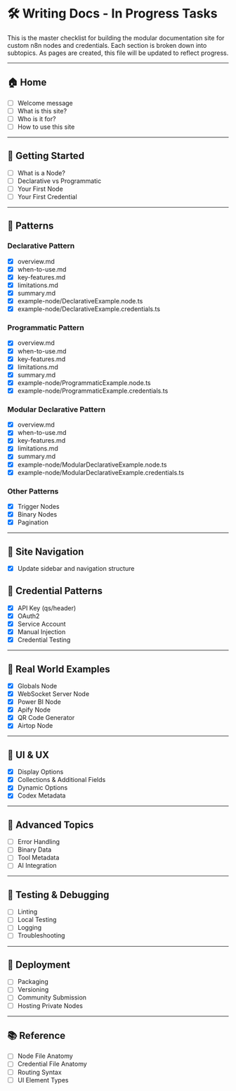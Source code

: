 # 🛠️ Writing Docs - In Progress Tasks

This is the master checklist for building the modular documentation site for custom n8n nodes and credentials. Each section is broken down into subtopics. As pages are created, this file will be updated to reflect progress.

---

## 🏠 Home
- [ ] Welcome message
- [ ] What is this site?
- [ ] Who is it for?
- [ ] How to use this site

---

## 🚀 Getting Started
- [ ] What is a Node?
- [ ] Declarative vs Programmatic
- [ ] Your First Node
- [ ] Your First Credential

---

## 🧩 Patterns

### Declarative Pattern
- [x] overview.md
- [x] when-to-use.md
- [x] key-features.md
- [x] limitations.md
- [x] summary.md
- [x] example-node/DeclarativeExample.node.ts
- [x] example-node/DeclarativeExample.credentials.ts

### Programmatic Pattern
- [x] overview.md
- [x] when-to-use.md
- [x] key-features.md
- [x] limitations.md
- [x] summary.md
- [x] example-node/ProgrammaticExample.node.ts
- [x] example-node/ProgrammaticExample.credentials.ts

### Modular Declarative Pattern
- [x] overview.md
- [x] when-to-use.md
- [x] key-features.md
- [x] limitations.md
- [x] summary.md
- [x] example-node/ModularDeclarativeExample.node.ts
- [x] example-node/ModularDeclarativeExample.credentials.ts

### Other Patterns
- [x] Trigger Nodes
- [x] Binary Nodes
- [x] Pagination

---

## 🧭 Site Navigation
- [x] Update sidebar and navigation structure

## 🔐 Credential Patterns
- [x] API Key (qs/header)
- [x] OAuth2
- [x] Service Account
- [x] Manual Injection
- [x] Credential Testing

---

## 🧪 Real World Examples
- [x] Globals Node
- [x] WebSocket Server Node
- [x] Power BI Node
- [x] Apify Node
- [x] QR Code Generator
- [x] Airtop Node

---

## 🎨 UI & UX
- [x] Display Options
- [x] Collections & Additional Fields
- [x] Dynamic Options
- [x] Codex Metadata

---

## 🧠 Advanced Topics
- [ ] Error Handling
- [ ] Binary Data
- [ ] Tool Metadata
- [ ] AI Integration

---

## 🧰 Testing & Debugging
- [ ] Linting
- [ ] Local Testing
- [ ] Logging
- [ ] Troubleshooting

---

## 🚢 Deployment
- [ ] Packaging
- [ ] Versioning
- [ ] Community Submission
- [ ] Hosting Private Nodes

---

## 📚 Reference
- [ ] Node File Anatomy
- [ ] Credential File Anatomy
- [ ] Routing Syntax
- [ ] UI Element Types
